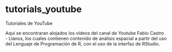 # tutorials_youtube
Tutoriales de YouTube

Aquí se encontraran alojados los vídeos del canal de Youtube Fabio Castro - Llanos, los cuales contienen contenido de análisis espacial a partir del uso del Lenguaje de Programación de R, con el uso de la interfaz de RStudio.
